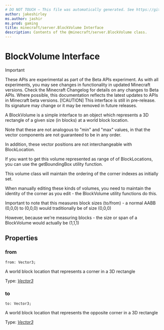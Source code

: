 ```yaml
---
# DO NOT TOUCH — This file was automatically generated. See https://github.com/mojang/minecraftapidocsgenerator to modify descriptions, examples, etc.
author: jakeshirley
ms.author: jashir
ms.prod: gaming
title: minecraft/server.BlockVolume Interface
description: Contents of the @minecraft/server.BlockVolume class.
---
```

# BlockVolume Interface
>[!IMPORTANT]
>These APIs are experimental as part of the Beta APIs experiment. As with all experiments, you may see changes in functionality in updated Minecraft versions. Check the Minecraft Changelog for details on any changes to Beta APIs. Where possible, this documentation reflects the latest updates to APIs in Minecraft beta versions.
> [!CAUTION]
> This interface is still in pre-release.  Its signature may change or it may be removed in future releases.

A BlockVolume is a simple interface to an object which represents a 3D rectangle of a given size (in blocks) at a world block location.

Note that these are not analogous to "min" and "max" values, in that the vector components are not guaranteed to be in any order.

In addition, these vector positions are not interchangeable with BlockLocation.

If you want to get this volume represented as range of of BlockLocations, you can use the getBoundingBox utility function.

This volume class will maintain the ordering of the corner indexes as initially set.

When manually editing these kinds of volumes, you need to maintain the identity of the corner as you edit - the BlockVolume utility functions do this.

Important to note that this measures block sizes (to/from) - a normal AABB (0,0,0) to (0,0,0) would traditionally be of size (0,0,0)

However, because we're measuring blocks - the size or span of a BlockVolume would actually be (1,1,1)


## Properties

### **from**
`from: Vector3;`

A world block location that represents a corner in a 3D rectangle

Type: [*Vector3*](Vector3.md)

### **to**
`to: Vector3;`

A world block location that represents the opposite corner in a 3D rectangle

Type: [*Vector3*](Vector3.md)
